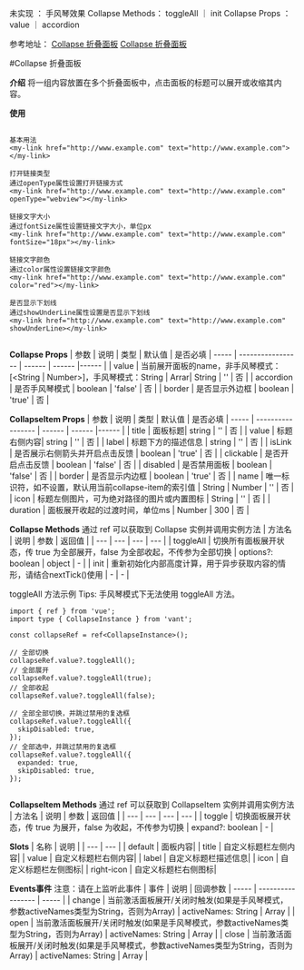 未实现 ： 
	手风琴效果
	Collapse Methods： toggleAll ｜ init
	Collapse Props ： value  ｜ accordion
	
参考地址：
	[Collapse 折叠面板](https://www.uviewui.com/components/collapse.html)
	[Collapse 折叠面板](https://vant-contrib.gitee.io/vant/#/zh-CN/collapse)


#Collapse 折叠面板

**介绍**
将一组内容放置在多个折叠面板中，点击面板的标题可以展开或收缩其内容。

**使用**

```

基本用法
<my-link href="http://www.example.com" text="http://www.example.com"></my-link>

打开链接类型
通过openType属性设置打开链接方式
<my-link href="http://www.example.com" text="http://www.example.com" openType="webview"></my-link>

链接文字大小
通过fontSize属性设置链接文字大小，单位px
<my-link href="http://www.example.com" text="http://www.example.com" fontSize="18px"></my-link>

链接文字颜色
通过color属性设置链接文字颜色
<my-link href="http://www.example.com" text="http://www.example.com" color="red"></my-link>

是否显示下划线
通过showUnderLine属性设置是否显示下划线
<my-link href="http://www.example.com" text="http://www.example.com" showUnderLine></my-link>


```

**Collapse Props**
| 参数 | 说明 | 类型 | 默认值 | 是否必填
| ----- | ----------------- | ------ | ------ |------ |
| value | 当前展开面板的name，非手风琴模式：[<String | Number>]，手风琴模式：String | Arrar| String | '' | 否 |
| accordion | 是否手风琴模式 | boolean | 'false' | 否 |
| border | 是否显示外边框 | boolean | 'true' | 否 |


**CollapseItem Props**
| 参数 | 说明 | 类型 | 默认值 | 是否必填
| ----- | ----------------- | ------ | ------ |------ |
| title | 面板标题| string | '' | 否 |
| value | 标题右侧内容| string | '' | 否 |
| label | 标题下方的描述信息 | string | '' | 否 |
| isLink | 是否展示右侧箭头并开启点击反馈 | boolean | 'true' | 否 |
| clickable | 是否开启点击反馈 | boolean | 'false' | 否 |
| disabled | 是否禁用面板 | boolean | 'false' | 否 |
| border | 是否显示内边框 | boolean | 'true' | 否 |
| name | 唯一标识符，如不设置，默认用当前collapse-item的索引值 | String | Number | '' | 否 |
| icon | 标题左侧图片，可为绝对路径的图片或内置图标 | String | '' | 否 |
| duration |  面板展开收起的过渡时间，单位ms | Number | 300 | 否 |



**Collapse Methods**
通过 ref 可以获取到 Collapse 实例并调用实例方法
| 方法名 | 说明 | 参数 | 返回值 |
| --- | --- | --- | --- |
| toggleAll | 切换所有面板展开状态，传 true 为全部展开，false 为全部收起，不传参为全部切换 | options?: boolean | object | - |
| init | 重新初始化内部高度计算，用于异步获取内容的情形，请结合nextTick()使用 | - | - |

toggleAll 方法示例
Tips: 手风琴模式下无法使用 toggleAll 方法。
```
import { ref } from 'vue';
import type { CollapseInstance } from 'vant';

const collapseRef = ref<CollapseInstance>();

// 全部切换
collapseRef.value?.toggleAll();
// 全部展开
collapseRef.value?.toggleAll(true);
// 全部收起
collapseRef.value?.toggleAll(false);

// 全部全部切换，并跳过禁用的复选框
collapseRef.value?.toggleAll({
  skipDisabled: true,
});
// 全部选中，并跳过禁用的复选框
collapseRef.value?.toggleAll({
  expanded: true,
  skipDisabled: true,
});


```


**CollapseItem Methods**
通过 ref 可以获取到 CollapseItem 实例并调用实例方法
| 方法名 | 说明 | 参数 | 返回值 |
| --- | --- | --- | --- |
| toggle | 切换面板展开状态，传 true 为展开，false 为收起，不传参为切换 | expand?: boolean | - |


**Slots**
| 名称 | 说明 |
| --- | --- |
| default | 面板内容|
| title | 自定义标题栏左侧内容|
| value | 自定义标题栏右侧内容|
| label | 自定义标题栏描述信息|
| icon | 自定义标题栏左侧图标|
| right-icon | 自定义标题栏右侧图标|


**Events事件**
注意：请在<my-collapse></my-collapse>上监听此事件
| 事件 | 说明 | 回调参数
| ----- | ----------------- | ----- |
| change |  当前激活面板展开/关闭时触发(如果是手风琴模式，参数activeNames类型为String，否则为Array) | activeNames: String | Array |
| open |  当前激活面板展开/关闭时触发(如果是手风琴模式，参数activeNames类型为String，否则为Array) | activeNames: String | Array |
| close |  当前激活面板展开/关闭时触发(如果是手风琴模式，参数activeNames类型为String，否则为Array) | activeNames: String | Array |


